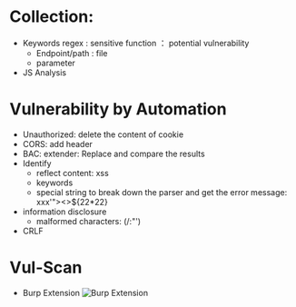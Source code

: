 # Collection:
- Keywords regex : sensitive function ： potential vulnerability
  - Endpoint/path : file
  - parameter  
- JS Analysis


# Vulnerability by Automation
- Unauthorized: delete the content of cookie
- CORS: add header
- BAC: extender: Replace and compare the results
- Identify
  - reflect content: xss
  - keywords
  - special string to break down the parser and get the error message: xxx'"><>${22*22}
- information disclosure
  - malformed characters: (/:"')
- CRLF

# Vul-Scan
- Burp Extension 
![Burp Extension ](https://pbs.twimg.com/media/FlyM-chakAIs0KM?format=jpg&name=medium)
